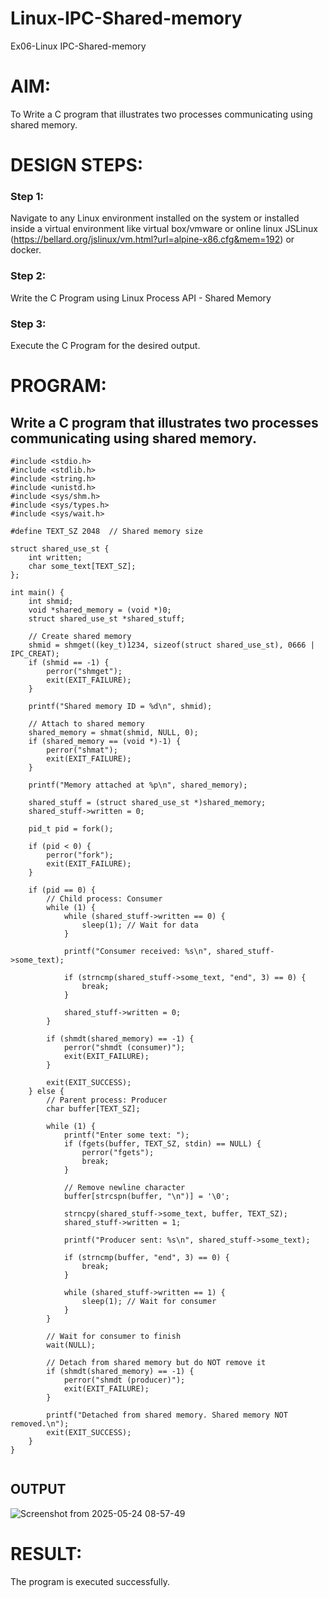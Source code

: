 # Linux-IPC-Shared-memory
Ex06-Linux IPC-Shared-memory

# AIM:
To Write a C program that illustrates two processes communicating using shared memory.

# DESIGN STEPS:

### Step 1:

Navigate to any Linux environment installed on the system or installed inside a virtual environment like virtual box/vmware or online linux JSLinux (https://bellard.org/jslinux/vm.html?url=alpine-x86.cfg&mem=192) or docker.

### Step 2:

Write the C Program using Linux Process API - Shared Memory

### Step 3:

Execute the C Program for the desired output. 

# PROGRAM:

## Write a C program that illustrates two processes communicating using shared memory.
```
#include <stdio.h>
#include <stdlib.h>
#include <string.h>
#include <unistd.h>
#include <sys/shm.h>
#include <sys/types.h>
#include <sys/wait.h>

#define TEXT_SZ 2048  // Shared memory size

struct shared_use_st {
    int written;  
    char some_text[TEXT_SZ];
};

int main() {
    int shmid;
    void *shared_memory = (void *)0;
    struct shared_use_st *shared_stuff;

    // Create shared memory
    shmid = shmget((key_t)1234, sizeof(struct shared_use_st), 0666 | IPC_CREAT);
    if (shmid == -1) {
        perror("shmget");
        exit(EXIT_FAILURE);
    }

    printf("Shared memory ID = %d\n", shmid);

    // Attach to shared memory
    shared_memory = shmat(shmid, NULL, 0);
    if (shared_memory == (void *)-1) {
        perror("shmat");
        exit(EXIT_FAILURE);
    }

    printf("Memory attached at %p\n", shared_memory);

    shared_stuff = (struct shared_use_st *)shared_memory;
    shared_stuff->written = 0;

    pid_t pid = fork();

    if (pid < 0) {
        perror("fork");
        exit(EXIT_FAILURE);
    }

    if (pid == 0) {
        // Child process: Consumer
        while (1) {
            while (shared_stuff->written == 0) {
                sleep(1); // Wait for data
            }

            printf("Consumer received: %s\n", shared_stuff->some_text);

            if (strncmp(shared_stuff->some_text, "end", 3) == 0) {
                break;
            }

            shared_stuff->written = 0;
        }

        if (shmdt(shared_memory) == -1) {
            perror("shmdt (consumer)");
            exit(EXIT_FAILURE);
        }

        exit(EXIT_SUCCESS);
    } else {
        // Parent process: Producer
        char buffer[TEXT_SZ];

        while (1) {
            printf("Enter some text: ");
            if (fgets(buffer, TEXT_SZ, stdin) == NULL) {
                perror("fgets");
                break;
            }

            // Remove newline character
            buffer[strcspn(buffer, "\n")] = '\0';

            strncpy(shared_stuff->some_text, buffer, TEXT_SZ);
            shared_stuff->written = 1;

            printf("Producer sent: %s\n", shared_stuff->some_text);

            if (strncmp(buffer, "end", 3) == 0) {
                break;
            }

            while (shared_stuff->written == 1) {
                sleep(1); // Wait for consumer
            }
        }

        // Wait for consumer to finish
        wait(NULL);

        // Detach from shared memory but do NOT remove it
        if (shmdt(shared_memory) == -1) {
            perror("shmdt (producer)");
            exit(EXIT_FAILURE);
        }

        printf("Detached from shared memory. Shared memory NOT removed.\n");
        exit(EXIT_SUCCESS);
    }
}


```




## OUTPUT


![Screenshot from 2025-05-24 08-57-49](https://github.com/user-attachments/assets/983a145f-8326-4259-8411-ad519458a502)


# RESULT:
The program is executed successfully.
